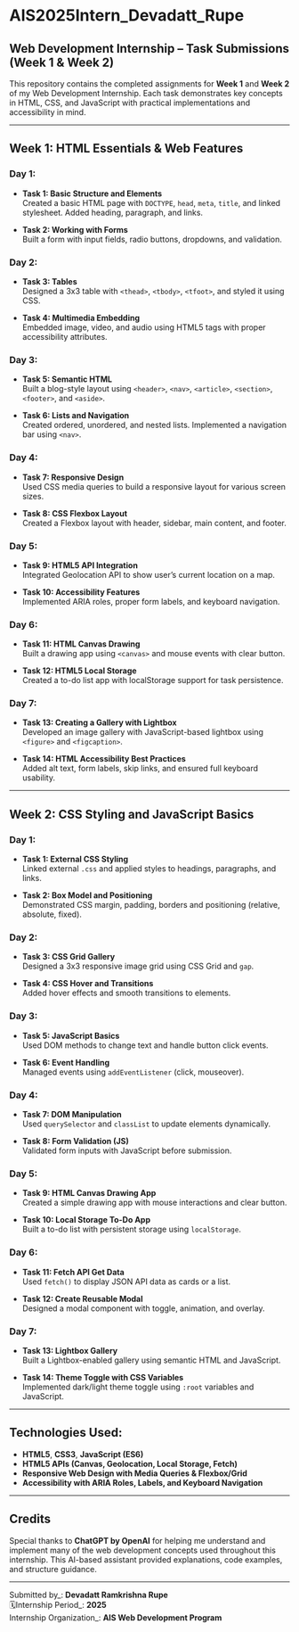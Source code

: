 # AIS2025Intern_Devadatt_Rupe

## Web Development Internship – Task Submissions (Week 1 & Week 2)

This repository contains the completed assignments for **Week 1** and **Week 2** of my Web Development Internship. Each task demonstrates key concepts in HTML, CSS, and JavaScript with practical implementations and accessibility in mind.

---

##  Week 1: HTML Essentials & Web Features

### Day 1:
- **Task 1: Basic Structure and Elements**  
  Created a basic HTML page with `DOCTYPE`, `head`, `meta`, `title`, and linked stylesheet. Added heading, paragraph, and links.

- **Task 2: Working with Forms**  
  Built a form with input fields, radio buttons, dropdowns, and validation.

### Day 2:
- **Task 3: Tables**  
  Designed a 3x3 table with `<thead>`, `<tbody>`, `<tfoot>`, and styled it using CSS.

- **Task 4: Multimedia Embedding**  
  Embedded image, video, and audio using HTML5 tags with proper accessibility attributes.

### Day 3:
- **Task 5: Semantic HTML**  
  Built a blog-style layout using `<header>`, `<nav>`, `<article>`, `<section>`, `<footer>`, and `<aside>`.

- **Task 6: Lists and Navigation**  
  Created ordered, unordered, and nested lists. Implemented a navigation bar using `<nav>`.

### Day 4:
- **Task 7: Responsive Design**  
  Used CSS media queries to build a responsive layout for various screen sizes.

- **Task 8: CSS Flexbox Layout**  
  Created a Flexbox layout with header, sidebar, main content, and footer.

### Day 5:
- **Task 9: HTML5 API Integration**  
  Integrated Geolocation API to show user’s current location on a map.

- **Task 10: Accessibility Features**  
  Implemented ARIA roles, proper form labels, and keyboard navigation.

### Day 6:
- **Task 11: HTML Canvas Drawing**  
  Built a drawing app using `<canvas>` and mouse events with clear button.

- **Task 12: HTML5 Local Storage**  
  Created a to-do list app with localStorage support for task persistence.

### Day 7:
- **Task 13: Creating a Gallery with Lightbox**  
  Developed an image gallery with JavaScript-based lightbox using `<figure>` and `<figcaption>`.

- **Task 14: HTML Accessibility Best Practices**  
  Added alt text, form labels, skip links, and ensured full keyboard usability.

---

## Week 2: CSS Styling and JavaScript Basics

### Day 1:
- **Task 1: External CSS Styling**  
  Linked external `.css` and applied styles to headings, paragraphs, and links.

- **Task 2: Box Model and Positioning**  
  Demonstrated CSS margin, padding, borders and positioning (relative, absolute, fixed).

### Day 2:
- **Task 3: CSS Grid Gallery**  
  Designed a 3x3 responsive image grid using CSS Grid and `gap`.

- **Task 4: CSS Hover and Transitions**  
  Added hover effects and smooth transitions to elements.

### Day 3:
- **Task 5: JavaScript Basics**  
  Used DOM methods to change text and handle button click events.

- **Task 6: Event Handling**  
  Managed events using `addEventListener` (click, mouseover).

### Day 4:
- **Task 7: DOM Manipulation**  
  Used `querySelector` and `classList` to update elements dynamically.

- **Task 8: Form Validation (JS)**  
  Validated form inputs with JavaScript before submission.

### Day 5:
- **Task 9: HTML Canvas Drawing App**  
  Created a simple drawing app with mouse interactions and clear button.

- **Task 10: Local Storage To-Do App**  
  Built a to-do list with persistent storage using `localStorage`.

### Day 6:
- **Task 11: Fetch API Get Data**  
  Used `fetch()` to display JSON API data as cards or a list.

- **Task 12: Create Reusable Modal**  
  Designed a modal component with toggle, animation, and overlay.

### Day 7:
- **Task 13: Lightbox Gallery**  
  Built a Lightbox-enabled gallery using semantic HTML and JavaScript.

- **Task 14: Theme Toggle with CSS Variables**  
  Implemented dark/light theme toggle using `:root` variables and JavaScript.

---

## Technologies Used:
- **HTML5**, **CSS3**, **JavaScript (ES6)**  
- **HTML5 APIs (Canvas, Geolocation, Local Storage, Fetch)**  
- **Responsive Web Design with Media Queries & Flexbox/Grid**  
- **Accessibility with ARIA Roles, Labels, and Keyboard Navigation**

---

## Credits

Special thanks to **ChatGPT by OpenAI** for helping me understand and implement many of the web development concepts used throughout this internship. This AI-based assistant provided explanations, code examples, and structure guidance.

---

Submitted by_: **Devadatt Ramkrishna Rupe**  
🗓Internship Period_: **2025**  
Internship Organization_: **AIS Web Development Program**

